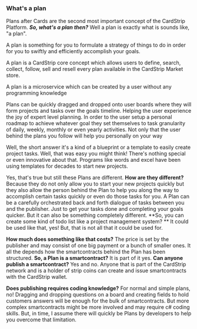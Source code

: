 ### What's a plan

Plans after Cards are the second most important concept of the CardStrip Platform. ***So, what's a plan then?***   Well a plan is exactly what is sounds like,  "a plan". 



A plan is something for you to formulate a strategy of things to do in order for you to swiftly and efficiently accomplish your goals. 



A plan is a CardStrip core concept which allows users to define, search, collect, follow, sell and resell every plan available in the CardStrip Market store. 

A plan is a microservice which can be created by a user without any programming knowledge



Plans can be quickly dragged and dropped onto user boards where they will form projects and tasks over the goals timeline. Helping the user experience the joy of expert level planning. In order to the user setup a personal roadmap to achieve whatever goal they set themselves to task granularity of daily, weekly, monthly or even yearly activities. Not only that the user behind the plans you follow will help you personally on your way

Well, the short answer it's a kind of a blueprint or a template to easily create project tasks. Well, that was easy you might think! There's nothing special or even innovative about that. Programs like words and excel have been using templates for decades to start new projects.

Yes, that's true but still these Plans are different. **How are they different?** Because they do not only allow you to start your new projects quickly but they also allow the person behind the Plan to help you along the way to accomplish certain tasks quickly or even do those tasks for you. A Plan can be a carefully orchestrated back and forth dialogue of tasks between you and the publisher. Just to get your tasks done and completing your goals quicker. But it can also be something completely different. **So, you can create some kind of todo list like a project management system? ** It could be used like that, yes! But, that is not all that it could be used for.

**How much does something like that costs?** The price is set by the publisher and may consist of one big payment or a bunch of smaller ones. It all the depends how the smartcontracts behind the Plan has been structured. **So, a Plan is a smartcontract?** It is part of it yes. **Can anyone publish a smartcontract?** Yes and no. Anyone that is part of the CardStrip network and is a holder of strip coins can create and issue smartcontracts with the CardStrip wallet.

**Does publishing requires coding knowledge?** For normal and simple plans, no! Dragging and dropping questions on a board and creating fields to hold customers answers will be enough for the bulk of smartcontracts. But more complex smartcontracts might be more involved and may require c# coding skills. But, in time, I assume there will quickly be Plans by developers to help you overcome that limitation.